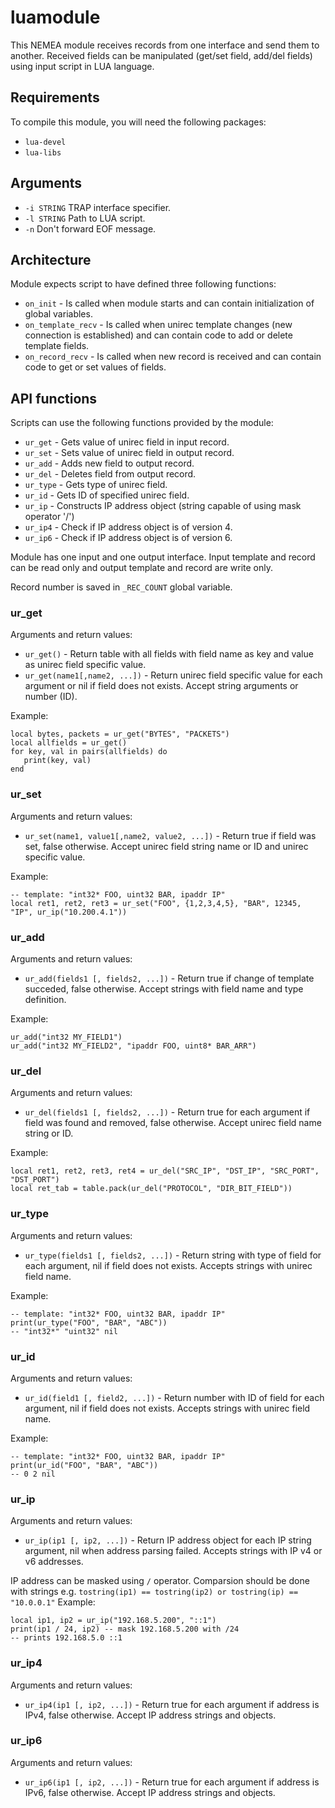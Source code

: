 # luamodule
This NEMEA module receives records from one interface and send them to another.
Received fields can be manipulated (get/set field, add/del fields) using input script in LUA language.

## Requirements
To compile this module, you will need the following packages:
- `lua-devel`
- `lua-libs`

## Arguments
- `-i STRING`  TRAP interface specifier.
- `-l STRING`  Path to LUA script.
- `-n`         Don't forward EOF message.

## Architecture
Module expects script to have defined three following functions:
- `on_init`             - Is called when module starts and can contain initialization of global variables.
- `on_template_recv`    - Is called when unirec template changes (new connection is established) and can contain code to add or delete template fields.
- `on_record_recv`      - Is called when new record is received and can contain code to get or set values of fields.

## API functions
Scripts can use the following functions provided by the module:
- `ur_get`  - Gets value of unirec field in input record.
- `ur_set`  - Sets value of unirec field in output record.
- `ur_add`  - Adds new field to output record.
- `ur_del`  - Deletes field from output record.
- `ur_type` - Gets type of unirec field.
- `ur_id`   - Gets ID of specified unirec field.
- `ur_ip`   - Constructs IP address object (string capable of using mask operator '/')
- `ur_ip4`  - Check if IP address object is of version 4.
- `ur_ip6`  - Check if IP address object is of version 6.

Module has one input and one output interface. Input template and record can be read only and output template and record are write only.

Record number is saved in `_REC_COUNT` global variable.

### ur\_get
Arguments and return values:
- `ur_get()`                     - Return table with all fields with field name as key and value as unirec field specific value.
- `ur_get(name1[,name2, ...])`   - Return unirec field specific value for each argument or nil if field does not exists. Accept string arguments or number (ID).

Example:
```
local bytes, packets = ur_get("BYTES", "PACKETS")
local allfields = ur_get()
for key, val in pairs(allfields) do
   print(key, val)
end
```

### ur\_set
Arguments and return values:
- `ur_set(name1, value1[,name2, value2, ...])`  - Return true if field was set, false otherwise. Accept unirec field string name or ID and unirec specific value.

Example:
```
-- template: "int32* FOO, uint32 BAR, ipaddr IP"
local ret1, ret2, ret3 = ur_set("FOO", {1,2,3,4,5}, "BAR", 12345, "IP", ur_ip("10.200.4.1"))
```

### ur\_add
Arguments and return values:
- `ur_add(fields1 [, fields2, ...])`   - Return true if change of template succeded, false otherwise. Accept strings with field name and type definition.

Example:
```
ur_add("int32 MY_FIELD1")
ur_add("int32 MY_FIELD2", "ipaddr FOO, uint8* BAR_ARR")
```

### ur\_del
Arguments and return values:
- `ur_del(fields1 [, fields2, ...])`   - Return true for each argument if field was found and removed, false otherwise. Accept unirec field name string or ID.

Example:
```
local ret1, ret2, ret3, ret4 = ur_del("SRC_IP", "DST_IP", "SRC_PORT", "DST_PORT")
local ret_tab = table.pack(ur_del("PROTOCOL", "DIR_BIT_FIELD"))
```

### ur\_type
Arguments and return values:
- `ur_type(fields1 [, fields2, ...])`  - Return string with type of field for each argument, nil if field does not exists. Accepts strings with unirec field name.

Example:
```
-- template: "int32* FOO, uint32 BAR, ipaddr IP"
print(ur_type("FOO", "BAR", "ABC"))
-- "int32*" "uint32" nil
```

### ur\_id
Arguments and return values:
- `ur_id(field1 [, field2, ...])`  - Return number with ID of field for each argument, nil if field does not exists. Accepts strings with unirec field name.

Example:
```
-- template: "int32* FOO, uint32 BAR, ipaddr IP"
print(ur_id("FOO", "BAR", "ABC"))
-- 0 2 nil
```

### ur\_ip
Arguments and return values:
- `ur_ip(ip1 [, ip2, ...])`   - Return IP address object for each IP string argument, nil when address parsing failed. Accepts strings with IP v4 or v6 addresses.

IP address can be masked using `/` operator. Comparsion should be done with strings e.g. `tostring(ip1) == tostring(ip2) or tostring(ip) == "10.0.0.1"`  Example:
```
local ip1, ip2 = ur_ip("192.168.5.200", "::1")
print(ip1 / 24, ip2) -- mask 192.168.5.200 with /24
-- prints 192.168.5.0 ::1
```

### ur\_ip4
Arguments and return values:
- `ur_ip4(ip1 [, ip2, ...])`   - Return true for each argument if address is IPv4, false otherwise. Accept IP address strings and objects.

### ur\_ip6
Arguments and return values:
- `ur_ip6(ip1 [, ip2, ...])`   - Return true for each argument if address is IPv6, false otherwise. Accept IP address strings and objects.
